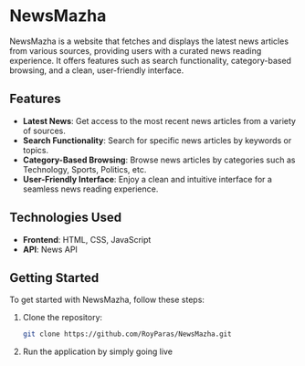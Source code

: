 # NewsMazha

NewsMazha is a website that fetches and displays the latest news articles from various sources, providing users with a curated news reading experience. It offers features such as search functionality, category-based browsing, and a clean, user-friendly interface.

## Features

- **Latest News**: Get access to the most recent news articles from a variety of sources.
- **Search Functionality**: Search for specific news articles by keywords or topics.
- **Category-Based Browsing**: Browse news articles by categories such as Technology, Sports, Politics, etc.
- **User-Friendly Interface**: Enjoy a clean and intuitive interface for a seamless news reading experience.

## Technologies Used

- **Frontend**: HTML, CSS, JavaScript
- **API**: News API

## Getting Started

To get started with NewsMazha, follow these steps:

1. Clone the repository:
   ```bash
   git clone https://github.com/RoyParas/NewsMazha.git

2. Run the application by simply going live
